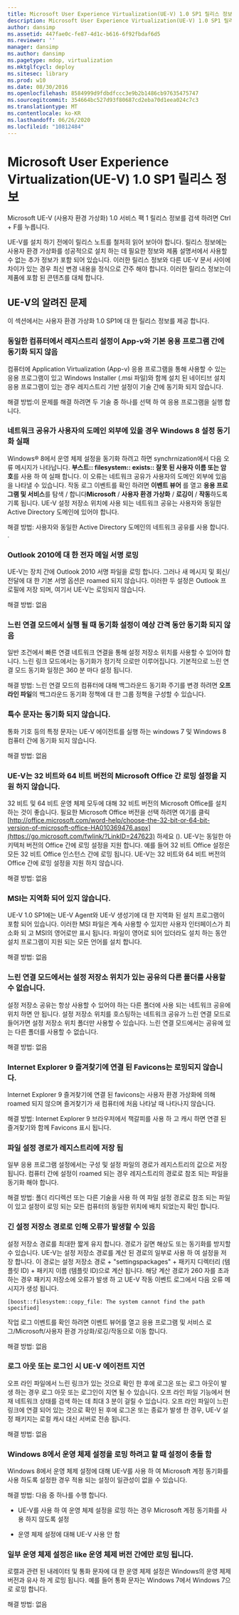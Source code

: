 ```yaml
---
title: Microsoft User Experience Virtualization(UE-V) 1.0 SP1 릴리스 정보
description: Microsoft User Experience Virtualization(UE-V) 1.0 SP1 릴리스 정보
author: dansimp
ms.assetid: 447fae0c-fe87-4d1c-b616-6f92fbdaf6d5
ms.reviewer: ''
manager: dansimp
ms.author: dansimp
ms.pagetype: mdop, virtualization
ms.mktglfcycl: deploy
ms.sitesec: library
ms.prod: w10
ms.date: 08/30/2016
ms.openlocfilehash: 8584999d9fdbdfccc3e9b2b1486cb97635475747
ms.sourcegitcommit: 354664bc527d93f80687cd2eba70d1eea024c7c3
ms.translationtype: MT
ms.contentlocale: ko-KR
ms.lasthandoff: 06/26/2020
ms.locfileid: "10812484"
---
```

# Microsoft User Experience Virtualization(UE-V) 1.0 SP1 릴리스 정보


Microsoft UE-V (사용자 환경 가상화) 1.0 서비스 팩 1 릴리스 정보를 검색 하려면 Ctrl + F를 누릅니다.

UE-V를 설치 하기 전에이 릴리스 노트를 철저히 읽어 보아야 합니다. 릴리스 정보에는 사용자 환경 가상화를 성공적으로 설치 하는 데 필요한 정보와 제품 설명서에서 사용할 수 없는 추가 정보가 포함 되어 있습니다. 이러한 릴리스 정보와 다른 UE-V 문서 사이에 차이가 있는 경우 최신 변경 내용을 정식으로 간주 해야 합니다. 이러한 릴리스 정보는이 제품에 포함 된 콘텐츠를 대체 합니다.

## UE-V의 알려진 문제


이 섹션에서는 사용자 환경 가상화 1.0 SP1에 대 한 릴리스 정보를 제공 합니다.

### 동일한 컴퓨터에서 레지스트리 설정이 App-v와 기본 응용 프로그램 간에 동기화 되지 않음

컴퓨터에 Application Virtualization (App-v) 응용 프로그램을 통해 사용할 수 있는 응용 프로그램이 있고 Windows Installer (.msi 파일)와 함께 설치 된 네이티브 설치 응용 프로그램이 있는 경우 레지스트리 기반 설정이 기술 간에 동기화 되지 않습니다.

해결 방법:이 문제를 해결 하려면 두 기술 중 하나를 선택 하 여 응용 프로그램을 실행 합니다.

### <a href="" id="windows-8-setting-synchronization-fails-when-network-share-is-outside-user-s-domain"></a>네트워크 공유가 사용자의 도메인 외부에 있을 경우 Windows 8 설정 동기화 실패

Windows® 8에서 운영 체제 설정을 동기화 하려고 하면 synchrnization에서 다음 오류 메시지가 나타납니다. **부스트:: filesystem:: exists:: 잘못 된 사용자 이름 또는 암호**를 사용 하 여 실패 합니다. 이 오류는 네트워크 공유가 사용자의 도메인 외부에 있음을 나타낼 수 있습니다. 작동 로그 이벤트를 확인 하려면 **이벤트 뷰어** 를 열고 **응용 프로그램 및 서비스**를 탐색  /  합니다**Microsoft**  /  **사용자 환경 가상화**  /  **로깅이**  /  **작동**하도록 기록 됩니다. UE-V 설정 저장소 위치에 사용 되는 네트워크 공유는 사용자와 동일한 Active Directory 도메인에 있어야 합니다.

해결 방법: 사용자와 동일한 Active Directory 도메인의 네트워크 공유를 사용 합니다. .

### Outlook 2010에 대 한 전자 메일 서명 로밍

UE-V는 장치 간에 Outlook 2010 서명 파일을 로밍 합니다. 그러나 새 메시지 및 회신/전달에 대 한 기본 서명 옵션은 roamed 되지 않습니다. 이러한 두 설정은 Outlook 프로필에 저장 되며, 여기서 UE-V는 로밍되지 않습니다.

해결 방법: 없음

### 느린 연결 모드에서 실행 될 때 동기화 설정이 예상 간격 동안 동기화 되지 않음

일반 조건에서 빠른 연결 네트워크 연결을 통해 설정 저장소 위치를 사용할 수 있어야 합니다. 느린 링크 모드에서는 동기화가 정기적 으로만 이루어집니다. 기본적으로 느린 연결 모드 동기화 일정은 360 분 마다 설정 됩니다.

해결 방법: 느린 연결 모드의 컴퓨터에 대해 백그라운드 동기화 주기를 변경 하려면 **오프 라인 파일**의 백그라운드 동기화 정책에 대 한 그룹 정책을 구성할 수 있습니다.

### 특수 문자는 동기화 되지 않습니다.

통화 기호 등의 특정 문자는 UE-V 에이전트를 실행 하는 windows 7 및 Windows 8 컴퓨터 간에 동기화 되지 않습니다.

해결 방법: 없음

### UE-V는 32 비트와 64 비트 버전의 Microsoft Office 간 로밍 설정을 지원 하지 않습니다.

32 비트 및 64 비트 운영 체제 모두에 대해 32 비트 버전의 Microsoft Office를 설치 하는 것이 좋습니다. 필요한 Microsoft Office 버전을 선택 하려면 여기를 클릭 [http://office.microsoft.com/word-help/choose-the-32-bit-or-64-bit-version-of-microsoft-office-HA010369476.aspx](https://go.microsoft.com/fwlink/?LinkID=247623) 하세요 (). UE-V는 동일한 아키텍처 버전의 Office 간에 로밍 설정을 지원 합니다. 예를 들어 32 비트 Office 설정은 모든 32 비트 Office 인스턴스 간에 로밍 됩니다. UE-V는 32 비트와 64 비트 버전의 Office 간에 로밍 설정을 지원 하지 않습니다.

해결 방법: 없음

### <a href="" id="msi-s-are-not-localized"></a>MSI는 지역화 되어 있지 않습니다.

UE-V 1.0 SP1에는 UE-V Agent와 UE-V 생성기에 대 한 지역화 된 설치 프로그램이 포함 되어 있습니다. 이러한 MSI 파일은 계속 사용할 수 있지만 사용자 인터페이스가 최소화 되 고 MSI의 영어로만 표시 됩니다. 파일이 영어로 되어 있더라도 설치 하는 동안 설치 프로그램이 지원 되는 모든 언어를 설치 합니다.

해결 방법: 없음

### 느린 연결 모드에서는 설정 저장소 위치가 있는 공유의 다른 폴더를 사용할 수 없습니다.

설정 저장소 공유는 항상 사용할 수 있어야 하는 다른 폴더에 사용 되는 네트워크 공유에 위치 하면 안 됩니다. 설정 저장소 위치를 호스팅하는 네트워크 공유가 느린 연결 모드로 들어가면 설정 저장소 위치 폴더만 사용할 수 있습니다. 느린 연결 모드에서는 공유에 있는 다른 폴더를 사용할 수 없습니다.

해결 방법: 없음

### Internet Explorer 9 즐겨찾기에 연결 된 Favicons는 로밍되지 않습니다.

Internet Explorer 9 즐겨찾기에 연결 된 favicons는 사용자 환경 가상화에 의해 roamed 되지 않으며 즐겨찾기가 새 컴퓨터에 처음 나타날 때 나타나지 않습니다.

해결 방법: Internet Explorer 9 브라우저에서 책갈피를 사용 하 고 캐시 하면 연결 된 즐겨찾기와 함께 Favicons 표시 됩니다.

### 파일 설정 경로가 레지스트리에 저장 됨

일부 응용 프로그램 설정에서는 구성 및 설정 파일의 경로가 레지스트리의 값으로 저장 됩니다. 컴퓨터 간에 설정이 roamed 되는 경우 레지스트리의 경로로 참조 되는 파일을 동기화 해야 합니다.

해결 방법: 폴더 리디렉션 또는 다른 기술을 사용 하 여 파일 설정 경로로 참조 되는 파일이 있고 설정이 로밍 되는 모든 컴퓨터의 동일한 위치에 배치 되었는지 확인 합니다.

### 긴 설정 저장소 경로로 인해 오류가 발생할 수 있음

설정 저장소 경로를 최대한 짧게 유지 합니다. 경로가 길면 해상도 또는 동기화를 방지할 수 있습니다. UE-V는 설정 저장소 경로를 계산 된 경로의 일부로 사용 하 여 설정을 저장 합니다. 이 경로는 설정 저장소 경로 + "settingspackages" + 패키지 디렉터리 (템플릿 ID) + 패키지 이름 (템플릿 ID)으로 계산 됩니다. 해당 계산 경로가 260 자를 초과 하는 경우 패키지 저장소에 오류가 발생 하 고 UE-V 작동 이벤트 로그에서 다음 오류 메시지가 생성 됩니다.

`[boost::filesystem::copy_file: The system cannot find the path specified]`

작업 로그 이벤트를 확인 하려면 이벤트 뷰어를 열고 응용 프로그램 및 서비스 로그/Microsoft/사용자 환경 가상화/로깅/작동으로 이동 합니다.

해결 방법: 없음

### 로그 아웃 또는 로그인 시 UE-V 에이전트 지연

오프 라인 파일에서 느린 링크가 있는 것으로 확인 한 후에 로그온 또는 로그 아웃이 발생 하는 경우 로그 아웃 또는 로그인이 지연 될 수 있습니다. 오프 라인 파일 기능에서 현재 네트워크 상태를 검색 하는 데 최대 3 분이 걸릴 수 있습니다. 오프 라인 파일이 느린 링크에 연결 되어 있는 것으로 확인 된 후에 로그온 또는 종료가 발생 한 경우, UE-V 설정 패키지는 로컬 캐시 대신 서버로 전송 됩니다.

해결 방법: 없음

### Windows 8에서 운영 체제 설정을 로밍 하려고 할 때 설정이 충돌 함

Windows 8에서 운영 체제 설정에 대해 UE-V를 사용 하 여 Microsoft 계정 동기화를 사용 하도록 설정한 경우 적용 되는 설정이 일관성이 없을 수 있습니다.

해결 방법: 다음 중 하나를 수행 합니다.

-   UE-V를 사용 하 여 운영 체제 설정을 로밍 하는 경우 Microsoft 계정 동기화를 사용 하지 않도록 설정

-   운영 체제 설정에 대해 UE-V 사용 안 함

### 일부 운영 체제 설정은 like 운영 체제 버전 간에만 로밍 됩니다.

로캘과 관련 된 내레이터 및 통화 문자에 대 한 운영 체제 설정은 Windows의 운영 체제 버전과 유사 하 게 로밍 됩니다. 예를 들어 통화 문자는 Windows 7에서 Windows 7으로 로밍 합니다.

해결 방법: 없음

 

 





